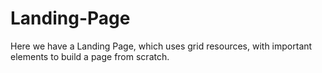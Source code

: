 # Landing-Page
Here we have a Landing Page, which uses grid resources, with important elements to build a page from scratch.
